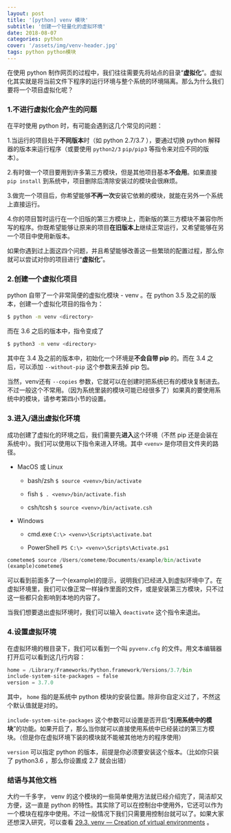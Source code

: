 ```yaml
---
layout: post
title: '[python] venv 模块'
subtitle: '创建一个轻量化的虚拟环境'
date: 2018-08-07
categories: python
cover: '/assets/img/venv-header.jpg'
tags: python python模块
---
```


在使用 python 制作网页的过程中，我们往往需要先将站点的目录“**虚拟化**”。虚拟化其实就是将当前文件下程序的运行环境与整个系统的环境隔离。那么为什么我们要将一个项目虚拟化呢？

### 1.不进行虚拟化会产生的问题

在平时使用 python 时，有可能会遇到这几个常见的问题：

1.当运行的项目处于**不同版本**时（如 python 2.7/3.7 ），要通过切换 python 解释器的版本来运行程序（或要使用 `python2/3` `pip/pip3` 等指令来对应不同的版本）。

2.有时做一个项目要用到许多第三方模块，但是其他项目基本**不会用**。如果直接 `pip install` 到系统中，项目删除后清除安装过的模块会很麻烦。

3.做完一个项目后，你希望能够**不再一次**安装它依赖的模块，就能在另外一个系统上直接运行。

4.你的项目暂时运行在一个旧版的第三方模块上，而新版的第三方模块不兼容你所写的程序。你既希望能够让原来的项目**在旧版本上**继续正常运行，又希望能够在另一个项目中使用新版本。

如果你遇到过上面这四个问题，并且希望能够改善这一些繁琐的配置过程，那么你就可以尝试对你的项目进行“**虚拟化**”。

### 2.创建一个虚拟化项目

python 自带了一个非常简便的虚拟化模块 - venv 。在 python 3.5 及之前的版本，创建一个虚拟化项目的指令为：

```bash
$ python -m venv <directory>
```

而在 3.6 之后的版本中，指令变成了

```bash
$ python3 -m venv <directory>
```

其中在 3.4 及之前的版本中，初始化一个环境是**不会自带 pip** 的。而在 3.4 之后，可以添加 `--without-pip` 这个参数来去掉 pip 包。

当然，venv还有 `--copies` 参数，它就可以在创建时把系统已有的模块复制进去。不过一般这个不常用。（因为系统里装的模块可能已经很多了）如果真的要使用系统中的模块，请参考第四小节的设置。

### 3.进入/退出虚拟化环境

成功创建了虚拟化的环境之后，我们需要先**进入**这个环境（不然 pip 还是会装在系统中）。我们可以使用以下指令来进入环境。其中 `<venv>` 是你项目文件夹的路径。

-   MacOS 或 Linux

    -   bash/zsh	`$ source <venv>/bin/activate`

    -   fish	`$ . <venv>/bin/activate.fish`

    -   csh/tcsh	`$ source <venv>/bin/activate.csh`

-   Windows

    -   cmd.exe	`C:\> <venv>\Scripts\activate.bat`

    -   PowerShell	`PS C:\> <venv>\Scripts\Activate.ps1`

```python
cometeme$ source /Users/cometeme/Documents/example/bin/activate
(example)cometeme$
```

可以看到前面多了一个(example)的提示，说明我们已经进入到虚拟环境中了。在虚拟环境里，我们可以像正常一样操作里面的文件，或是安装第三方模块，只不过这一些都只会影响到本地的内容了。

当我们想要退出虚拟环境时，我们可以输入 `deactivate` 这个指令来退出。

### 4.设置虚拟环境

在虚拟环境的根目录下，我们可以看到一个叫 `pyvenv.cfg` 的文件。用文本编辑器打开后可以看到这几行内容：

```python
home = /Library/Frameworks/Python.framework/Versions/3.7/bin
include-system-site-packages = false
version = 3.7.0
```

其中， `home` 指的是系统中 python 模块的安装位置。除非你自定义过了，不然这个默认值就是对的。

`include-system-site-packages` 这个参数可以设置是否开启“**引用系统中的模块**”的功能。如果开启了，那么当你就可以直接使用系统中已经装过的第三方模块。（但是你在虚拟环境下装的模块就不能被其他地方的程序使用）

`version` 可以指定 python 的版本，前提是你必须要安装这个版本。（比如你只装了 python3.6 ，那么你设置成 2.7 就会出错）

### 结语与其他文档

大约一千多字， venv 的这个模块的一些简单使用方法就已经介绍完了，简洁却又方便，这一直是 python 的特性。其实除了可以在控制台中使用外，它还可以作为一个模块在程序中使用。不过一般情况下我们只需要用控制台就可以了。如果大家还想深入研究，可以查看 [29.3. venv — Creation of virtual environments](https://docs.python.org/3/library/venv.html) 。
